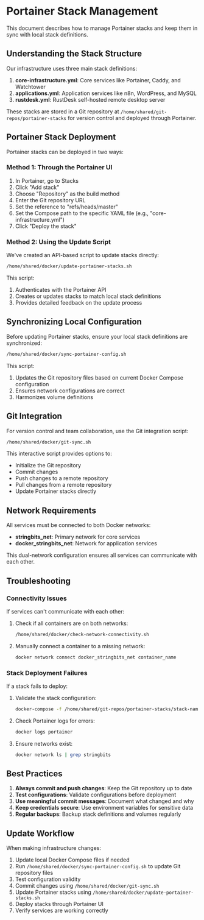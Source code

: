 # Portainer Stack Management

This document describes how to manage Portainer stacks and keep them in sync with local stack definitions.

## Understanding the Stack Structure

Our infrastructure uses three main stack definitions:

1. **core-infrastructure.yml**: Core services like Portainer, Caddy, and Watchtower
2. **applications.yml**: Application services like n8n, WordPress, and MySQL
3. **rustdesk.yml**: RustDesk self-hosted remote desktop server

These stacks are stored in a Git repository at `/home/shared/git-repos/portainer-stacks` for version control and deployed through Portainer.

## Portainer Stack Deployment

Portainer stacks can be deployed in two ways:

### Method 1: Through the Portainer UI

1. In Portainer, go to Stacks
2. Click "Add stack" 
3. Choose "Repository" as the build method
4. Enter the Git repository URL
5. Set the reference to "refs/heads/master"
6. Set the Compose path to the specific YAML file (e.g., "core-infrastructure.yml")
7. Click "Deploy the stack"

### Method 2: Using the Update Script

We've created an API-based script to update stacks directly:

```bash
/home/shared/docker/update-portainer-stacks.sh
```

This script:
1. Authenticates with the Portainer API
2. Creates or updates stacks to match local stack definitions
3. Provides detailed feedback on the update process

## Synchronizing Local Configuration

Before updating Portainer stacks, ensure your local stack definitions are synchronized:

```bash
/home/shared/docker/sync-portainer-config.sh
```

This script:
1. Updates the Git repository files based on current Docker Compose configuration
2. Ensures network configurations are correct
3. Harmonizes volume definitions

## Git Integration

For version control and team collaboration, use the Git integration script:

```bash
/home/shared/docker/git-sync.sh
```

This interactive script provides options to:
- Initialize the Git repository
- Commit changes
- Push changes to a remote repository
- Pull changes from a remote repository
- Update Portainer stacks directly

## Network Requirements

All services must be connected to both Docker networks:

- **stringbits_net**: Primary network for core services
- **docker_stringbits_net**: Network for application services

This dual-network configuration ensures all services can communicate with each other.

## Troubleshooting

### Connectivity Issues

If services can't communicate with each other:

1. Check if all containers are on both networks:
   ```bash
   /home/shared/docker/check-network-connectivity.sh
   ```

2. Manually connect a container to a missing network:
   ```bash
   docker network connect docker_stringbits_net container_name
   ```

### Stack Deployment Failures

If a stack fails to deploy:

1. Validate the stack configuration:
   ```bash
   docker-compose -f /home/shared/git-repos/portainer-stacks/stack-name.yml config
   ```

2. Check Portainer logs for errors:
   ```bash
   docker logs portainer
   ```

3. Ensure networks exist:
   ```bash
   docker network ls | grep stringbits
   ```

## Best Practices

1. **Always commit and push changes**: Keep the Git repository up to date
2. **Test configurations**: Validate configurations before deployment
3. **Use meaningful commit messages**: Document what changed and why
4. **Keep credentials secure**: Use environment variables for sensitive data
5. **Regular backups**: Backup stack definitions and volumes regularly

## Update Workflow

When making infrastructure changes:

1. Update local Docker Compose files if needed
2. Run `/home/shared/docker/sync-portainer-config.sh` to update Git repository files
3. Test configuration validity
4. Commit changes using `/home/shared/docker/git-sync.sh`
5. Update Portainer stacks using `/home/shared/docker/update-portainer-stacks.sh`
6. Deploy stacks through Portainer UI
7. Verify services are working correctly